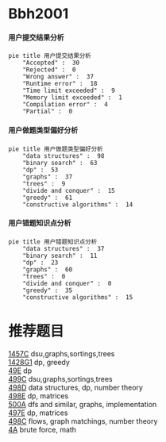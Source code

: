 # Bbh2001

<!-- tabs:start -->



#### **用户提交结果分析**

```mermaid
pie title 用户提交结果分析
    "Accepted" :  30
    "Rejected" :  0
    "Wrong answer" :  37
    "Runtime error" :  18
    "Time limit exceeded" :  9
    "Memory limit exceeded" :  1
    "Compilation error" :  4
    "Partial" :  0
```

#### **用户做题类型偏好分析**

```mermaid
pie title 用户做题类型偏好分析
    "data structures" :  98
    "binary search" :  63
    "dp" :  53
    "graphs" :  37
    "trees" :  9
    "divide and conquer" :  15
    "greedy" :  61
    "constructive algorithms" :  14
```
#### **用户错题知识点分析**

```mermaid
pie title 用户错题知识点分析
    "data structures" :  37
    "binary search" :  11
    "dp" :  23
    "graphs" :  60
    "trees" :  0
    "divide and conquer" :  0
    "greedy" :  35
    "constructive algorithms" :  15
```



<!-- tabs:end -->
# 推荐题目
[1457C](https://codeforces.com/contest/1457/problem/C)		dsu,graphs,sortings,trees		  
[1428G1](https://codeforces.com/contest/1428G/problem/1)		dp,
                        greedy		  
[49E](https://codeforces.com/contest/49/problem/E)		dp		  
[499C](https://codeforces.com/contest/499/problem/C)		dsu,graphs,sortings,trees		  
[498D](https://codeforces.com/contest/498/problem/D)		data structures,
                        dp,
                        number theory		  
[498E](https://codeforces.com/contest/498/problem/E)		dp,
                        matrices		  
[500A](https://codeforces.com/contest/500/problem/A)		dfs and similar,
                        graphs,
                        implementation		  
[497E](https://codeforces.com/contest/497/problem/E)		dp,
                        matrices		  
[498C](https://codeforces.com/contest/498/problem/C)		flows,
                        graph matchings,
                        number theory		  
[4A](https://codeforces.com/contest/4/problem/A)		brute force,
                        math		  
